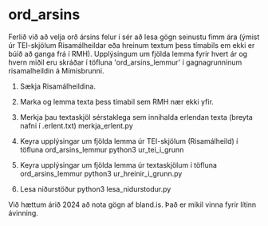 # ord_arsins

Ferlið við að velja orð ársins felur í sér að lesa gögn seinustu fimm ára (ýmist úr TEI-skjölum Risamálheildar
eða hreinum textum þess tímabils em ekki er búið að ganga frá í RMH). Upplýsingum um fjölda lemma fyrir hvert ár 
og hvern miðil eru skráðar í töfluna 'ord_arsins_lemmur' í gagnagrunninum risamalheildin á Mímisbrunni.


1) Sækja Risamálheildina.

2) Marka og lemma texta þess tímabil sem RMH nær ekki yfir.

3) Merkja þau textaskjöl sérstaklega sem innihalda erlendan texta (breyta nafni í .erlent.txt)
  merkja_erlent.py

4) Keyra upplýsingar um fjölda lemma úr TEI-skjölum (Risamálheild) í töfluna ord_arsins_lemmur
  python3 ur_tei_i_grunn 

5) Keyra upplýsingar um fjölda lemma úr textaskjölum í töfluna ord_arsins_lemmur 
   python3 ur_hreinir_i_grunn.py

6) Lesa niðurstöður 
   python3 lesa_nidurstodur.py

Við hættum árið 2024 að nota gögn af bland.is. Það er mikil vinna fyrir lítinn ávinning.